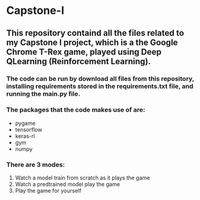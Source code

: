 # Capstone-I
## This repository containd all the files related to my Capstone I project, which is a the Google Chrome T-Rex game, played using Deep QLearning (Reinforcement Learning).
### The code can be run by download all files from this repository, installing requirements stored in the requirements.txt file, and running the main.py file.
### The packages that the code makes use of are:
* pygame
* tensorflow
* keras-rl
* gym
* numpy
### There are 3 modes:
1. Watch a model train from scratch as it plays the game
2. Watch a predtrained model play the game
3. Play the game for yourself
